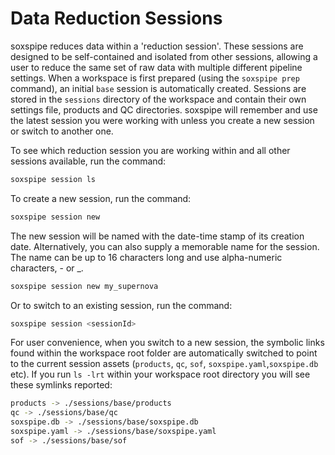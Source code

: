# Data Reduction Sessions

soxspipe reduces data within a 'reduction session'. These sessions are designed to be self-contained and isolated from other sessions, allowing a user to reduce the same set of raw data with multiple different pipeline settings. When a workspace is first prepared (using the `soxspipe prep` command), an initial `base` session is automatically created. Sessions are stored in the `sessions` directory of the workspace and contain their own settings file, products and QC directories. soxspipe will remember and use the latest session you were working with unless you create a new session or switch to another one. 

To see which reduction session you are working within and all other sessions available, run the command:

```bash
soxspipe session ls
```

To create a new session, run the command:

```bash
soxspipe session new
```

The new session will be named with the date-time stamp of its creation date. Alternatively, you can also supply a memorable name for the session. The name can be up to 16 characters long and use alpha-numeric characters, \- or \_.

```bash
soxspipe session new my_supernova
```

Or to switch to an existing session, run the command:

```bash
soxspipe session <sessionId>
```

For user convenience, when you switch to a new session, the symbolic links found within the workspace root folder are automatically switched to point to the current session assets (`products`, `qc`, `sof`, `soxspipe.yaml`,`soxspipe.db` etc). If you run `ls -lrt` within your workspace root directory you will see these symlinks reported:

```bash
products -> ./sessions/base/products
qc -> ./sessions/base/qc
soxspipe.db -> ./sessions/base/soxspipe.db
soxspipe.yaml -> ./sessions/base/soxspipe.yaml
sof -> ./sessions/base/sof
```


